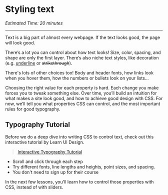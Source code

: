 # Styling text

*Estimated Time: 20 minutes*

---

Text is a big part of almost every webpage. If the text looks good, the page 
will look good.

There’s a lot you can control about how text looks! Size, color, spacing, and 
shape are only the first layer. There’s also niche text styles, like decoration 
(e.g. <u>underline</u> or ~~strikethrough~~).

There's lots of other choices too! Body and header fonts, how links look when
you hover them, how the numbers or bullets look on your lists...

Choosing the right value for each property is hard. Each change you make forces 
you to tweak something else. Over time, you’ll build an intuition for what 
makes a site look good, and how to achieve good design with CSS. For now, we’ll 
tell you what properties CSS can control, and the most important rules for good 
typography.

## Typography Tutorial

Before we do a deep dive into writing CSS to control text, check out this
interactive tutorial by Learn UI Design.

> [Interactive Typography Tutorial](https://www.learnui.design/tools/typography-tutorial.html)

* Scroll and click through each step
* Try different fonts, line lengths and heights, point sizes, and spacing.
* You don't need to sign up for their course

In the next few lessons, you'll learn how to control those properties with CSS,
instead of with sliders.